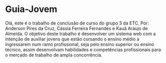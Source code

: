 # Guia-Jovem
Olá, este é o trabalho de conclusão de curso do grupo 3 da ETC.
Por: Anderson Pires da Cruz, Cássia Ferreira Fernandes e Kauã Araujo de Almeida.
O objetivo deste trabalho é desenvolver um sistema web com a intenção de auxiliar
jovens que estão cursando o ensino médio a ingressarem num ramo profissional, seja pelo
ensino superior ou ensino técnico, assim desenvolvam habilidades e competências profissionais
para o mercado de trabalho de ampla concorrência.
